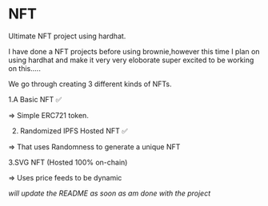 # NFT
Ultimate NFT project using hardhat.

I have done a NFT projects before using brownie,however this time I plan on using hardhat and make it very very eloborate super excited to be working on this.....


We go through creating 3 different kinds of NFTs.

1.A Basic NFT  ✅

=> Simple ERC721 token.



2. Randomized IPFS Hosted NFT  ✅

=> That uses Randomness to generate a unique NFT




3.SVG NFT (Hosted 100% on-chain)

=> Uses price feeds to be dynamic



*will update the README as soon as am done with the project*
